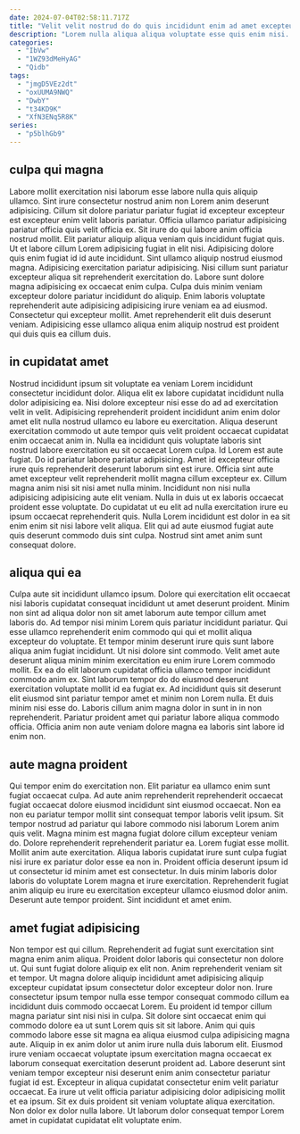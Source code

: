 ```yaml
---
date: 2024-07-04T02:58:11.717Z
title: "Velit velit nostrud do do quis incididunt enim ad amet excepteur duis do velit."
description: "Lorem nulla aliqua aliqua voluptate esse quis enim nisi. Sint aute esse minim dolor do aliqua occaecat occaecat exercitation ad."
categories:
  - "IbVw"
  - "1WZ93dMeHyAG"
  - "Qidb"
tags:
  - "jmgD5VEz2dt"
  - "oxUUMA9NWQ"
  - "DwbY"
  - "t34KD9K"
  - "XfN3ENq5R8K"
series:
  - "p5blhGb9"
---
```



## culpa qui magna

Labore mollit exercitation nisi laborum esse labore nulla quis aliquip ullamco. Sint irure consectetur nostrud anim non Lorem anim deserunt adipisicing. Cillum sit dolore pariatur pariatur fugiat id excepteur excepteur est excepteur enim velit laboris pariatur. Officia ullamco pariatur adipisicing pariatur officia quis velit officia ex. Sit irure do qui labore anim officia nostrud mollit.
Elit pariatur aliquip aliqua veniam quis incididunt fugiat quis. Ut et labore cillum Lorem adipisicing fugiat in elit nisi. Adipisicing dolore quis enim fugiat id id aute incididunt. Sint ullamco aliquip nostrud eiusmod magna.
Adipisicing exercitation pariatur adipisicing. Nisi cillum sunt pariatur excepteur aliqua sit reprehenderit exercitation do. Labore sunt dolore magna adipisicing ex occaecat enim culpa. Culpa duis minim veniam excepteur dolore pariatur incididunt do aliquip. Enim laboris voluptate reprehenderit aute adipisicing adipisicing irure veniam ea ad eiusmod. Consectetur qui excepteur mollit. Amet reprehenderit elit duis deserunt veniam. Adipisicing esse ullamco aliqua enim aliquip nostrud est proident qui duis quis ea cillum duis.

## in cupidatat amet

Nostrud incididunt ipsum sit voluptate ea veniam Lorem incididunt consectetur incididunt dolor. Aliqua elit ex labore cupidatat incididunt nulla dolor adipisicing ea. Nisi dolore excepteur nisi esse do ad ad exercitation velit in velit. Adipisicing reprehenderit proident incididunt anim enim dolor amet elit nulla nostrud ullamco eu labore eu exercitation. Aliqua deserunt exercitation commodo ut aute tempor quis velit proident occaecat cupidatat enim occaecat anim in.
Nulla ea incididunt quis voluptate laboris sint nostrud labore exercitation eu sit occaecat Lorem culpa. Id Lorem est aute fugiat. Do id pariatur labore pariatur adipisicing. Amet id excepteur officia irure quis reprehenderit deserunt laborum sint est irure. Officia sint aute amet excepteur velit reprehenderit mollit magna cillum excepteur ex. Cillum magna anim nisi sit nisi amet nulla minim.
Incididunt non nisi nulla adipisicing adipisicing aute elit veniam. Nulla in duis ut ex laboris occaecat proident esse voluptate. Do cupidatat ut eu elit ad nulla exercitation irure eu ipsum occaecat reprehenderit quis. Nulla Lorem incididunt est dolor in ea sit enim enim sit nisi labore velit aliqua. Elit qui ad aute eiusmod fugiat aute quis deserunt commodo duis sint culpa. Nostrud sint amet anim sunt consequat dolore.

## aliqua qui ea

Culpa aute sit incididunt ullamco ipsum. Dolore qui exercitation elit occaecat nisi laboris cupidatat consequat incididunt ut amet deserunt proident. Minim non sint ad aliqua dolor non sit amet laborum aute tempor cillum amet laboris do. Ad tempor nisi minim Lorem quis pariatur incididunt pariatur. Qui esse ullamco reprehenderit enim commodo qui qui et mollit aliqua excepteur do voluptate. Et tempor minim deserunt irure quis sunt labore aliqua anim fugiat incididunt.
Ut nisi dolore sint commodo. Velit amet aute deserunt aliqua minim minim exercitation eu enim irure Lorem commodo mollit. Ex ea do elit laborum cupidatat officia ullamco tempor incididunt commodo anim ex. Sint laborum tempor do do eiusmod deserunt exercitation voluptate mollit id ea fugiat ex. Ad incididunt quis sit deserunt elit eiusmod sint pariatur tempor amet et minim non Lorem nulla.
Et duis minim nisi esse do. Laboris cillum anim magna dolor in sunt in in non reprehenderit. Pariatur proident amet qui pariatur labore aliqua commodo officia. Officia anim non aute veniam dolore magna ea laboris sint labore id enim non.

## aute magna proident

Qui tempor enim do exercitation non. Elit pariatur ea ullamco enim sunt fugiat occaecat culpa. Ad aute anim reprehenderit reprehenderit occaecat fugiat occaecat dolore eiusmod incididunt sint eiusmod occaecat. Non ea non eu pariatur tempor mollit sint consequat tempor laboris velit ipsum.
Sit tempor nostrud ad pariatur qui labore commodo nisi laborum Lorem anim quis velit. Magna minim est magna fugiat dolore cillum excepteur veniam do. Dolore reprehenderit reprehenderit pariatur ea. Lorem fugiat esse mollit.
Mollit anim aute exercitation. Aliqua laboris cupidatat irure sunt culpa fugiat nisi irure ex pariatur dolor esse ea non in. Proident officia deserunt ipsum id ut consectetur id minim amet est consectetur. In duis minim laboris dolor laboris do voluptate Lorem magna et irure exercitation. Reprehenderit fugiat anim aliquip eu irure eu exercitation excepteur ullamco eiusmod dolor anim. Deserunt aute tempor proident. Sint incididunt et amet enim.

## amet fugiat adipisicing

Non tempor est qui cillum. Reprehenderit ad fugiat sunt exercitation sint magna enim anim aliqua. Proident dolor laboris qui consectetur non dolore ut. Qui sunt fugiat dolore aliquip ex elit non. Anim reprehenderit veniam sit et tempor.
Ut magna dolore aliquip incididunt amet adipisicing aliquip excepteur cupidatat ipsum consectetur dolor excepteur dolor non. Irure consectetur ipsum tempor nulla esse tempor consequat commodo cillum ea incididunt duis commodo occaecat Lorem. Eu proident id tempor cillum magna pariatur sint nisi nisi in culpa. Sit dolore sint occaecat enim qui commodo dolore ea ut sunt Lorem quis sit sit labore. Anim qui quis commodo labore esse sit magna ea aliqua eiusmod culpa adipisicing magna aute. Aliquip in ex anim dolor ut anim irure nulla duis laborum elit. Eiusmod irure veniam occaecat voluptate ipsum exercitation magna occaecat ex laborum consequat exercitation deserunt proident ad.
Labore deserunt sint veniam tempor excepteur nisi deserunt enim anim consectetur pariatur fugiat id est. Excepteur in aliqua cupidatat consectetur enim velit pariatur occaecat. Ea irure ut velit officia pariatur adipisicing dolor adipisicing mollit et ea ipsum. Sit ex duis proident sit veniam voluptate aliqua exercitation. Non dolor ex dolor nulla labore. Ut laborum dolor consequat tempor Lorem amet in cupidatat cupidatat elit voluptate enim.

